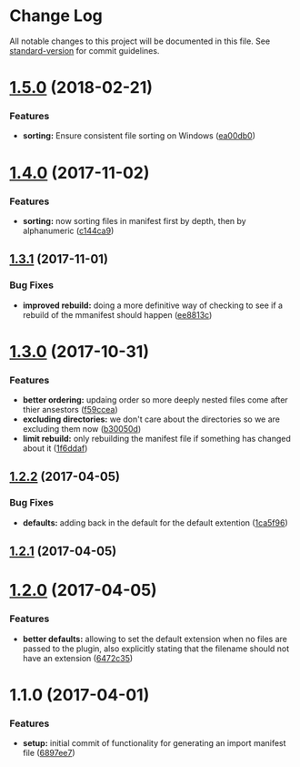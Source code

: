 # Change Log

All notable changes to this project will be documented in this file. See [standard-version](https://github.com/conventional-changelog/standard-version) for commit guidelines.

<a name="1.5.0"></a>
# [1.5.0](https://github.com/webark/broccoli-style-manifest/compare/v1.4.0...v1.5.0) (2018-02-21)


### Features

* **sorting:** Ensure consistent file sorting on Windows ([ea00db0](https://github.com/webark/broccoli-style-manifest/commit/ea00db0))



<a name="1.4.0"></a>
# [1.4.0](https://github.com/webark/broccoli-style-manifest/compare/v1.3.1...v1.4.0) (2017-11-02)


### Features

* **sorting:** now sorting files in manifest first by depth, then by alphanumeric ([c144ca9](https://github.com/webark/broccoli-style-manifest/commit/c144ca9))



<a name="1.3.1"></a>
## [1.3.1](https://github.com/webark/broccoli-style-manifest/compare/v1.3.0...v1.3.1) (2017-11-01)


### Bug Fixes

* **improved rebuild:** doing a more definitive way of checking to see if a rebuild of the mmanifest should happen ([ee8813c](https://github.com/webark/broccoli-style-manifest/commit/ee8813c))



<a name="1.3.0"></a>
# [1.3.0](https://github.com/webark/broccoli-style-manifest/compare/v1.2.2...v1.3.0) (2017-10-31)


### Features

* **better ordering:** updaing order so more deeply nested files come after thier ansestors ([f59ccea](https://github.com/webark/broccoli-style-manifest/commit/f59ccea))
* **excluding directories:** we don't care about the directories so we are excluding them now ([b30050d](https://github.com/webark/broccoli-style-manifest/commit/b30050d))
* **limit rebuild:** only rebuilding the manifest file if something has changed about it ([1f6ddaf](https://github.com/webark/broccoli-style-manifest/commit/1f6ddaf))



<a name="1.2.2"></a>
## [1.2.2](https://github.com/webark/broccoli-style-manifest/compare/v1.2.1...v1.2.2) (2017-04-05)


### Bug Fixes

* **defaults:** adding back in the default for the default extention ([1ca5f96](https://github.com/webark/broccoli-style-manifest/commit/1ca5f96))



<a name="1.2.1"></a>
## [1.2.1](https://github.com/webark/broccoli-style-manifest/compare/v1.2.0...v1.2.1) (2017-04-05)



<a name="1.2.0"></a>
# [1.2.0](https://github.com/webark/broccoli-style-manifest/compare/v1.1.0...v1.2.0) (2017-04-05)


### Features

* **better defaults:** allowing to set the default extension when no files are passed to the plugin, also explicitly stating that the filename should not have an extension ([6472c35](https://github.com/webark/broccoli-style-manifest/commit/6472c35))



<a name="1.1.0"></a>
# 1.1.0 (2017-04-01)


### Features

* **setup:** initial commit of functionality for generating an import manifest file ([6897ee7](https://github.com/webark/broccoli-style-manifest/commit/6897ee7))

